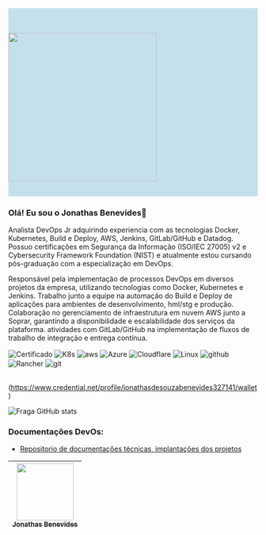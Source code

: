 <div class="container">
<div class="row">
<div class="col-6" style=" background-color:#C5E0ED;"><img src="https://www.psicologiaviva.com.br/assets/img/logo/psicologiaviva_fundo_claro.png" style="width:300px; padding-top:50px; padding-bottom:30px;"></div>
<div class="col-6" style=" background-color:#C5E0ED;">
</div>

### Olá! Eu sou o Jonathas Benevides👋
  
 Analista DevOps Jr adquirindo experiencia com as tecnologias Docker, Kubernetes, Build e Deploy, AWS, Jenkins, GitLab/GitHub e Datadog. Possuo certificações em Segurança da Informação (ISO/IEC 27005) v2 e Cybersecurity Framework Foundation (NIST) e atualmente estou cursando pós-graduação com a especialização em DevOps.

Responsável pela implementação de processos DevOps em diversos projetos da empresa, utilizando tecnologias como Docker, Kubernetes e Jenkins.
Trabalho junto a equipe na automação do Build e Deploy de aplicações para ambientes de desenvolvimento, hml/stg e produção.
Colaboração no gerenciamento de infraestrutura em nuvem AWS junto a Soprar, garantindo a disponibilidade e escalabilidade dos serviços da plataforma.
atividades com GitLab/GitHub na implementação de fluxos de trabalho de integração e entrega contínua.
  
<div style="display: inline_block">
  <img align="center" alt="Certificado" src="https://img.shields.io/badge/license-ITcerts-green" />
  <img align="center" alt="K8s" src="https://img.shields.io/badge/-Kubernetes-lightgrey" />
  <img align="center" alt="aws" src="https://img.shields.io/badge/Amazon_AWS-FF9900?style=for-the-badge&logo=amazonaws&logoColor=white" />
  <img align="center" alt="Azure" src="https://img.shields.io/badge/Azure_DevOps-0078D7?style=for-the-badge&logo=azure-devops&logoColor=white" />
  <img align="center" alt="Cloudflare" src="https://img.shields.io/badge/Cloudflare-F38020?style=for-the-badge&logo=Cloudflare&logoColor=white" />
  <img align="center" alt="Linux" src="https://img.shields.io/badge/Linux-FCC624?style=for-the-badge&logo=linux&logoColor=black" />
  <img align="center" alt="github" src="https://img.shields.io/badge/GitHub-100000?style=for-the-badge&logo=github&logoColor=white" />
  <img align="center" alt="Rancher" src="https://img.shields.io/badge/-Rancher-blue" />
  <img align="center" alt="git" src="https://img.shields.io/badge/GIT-E44C30?style=for-the-badge&logo=git&logoColor=white" />
  
  
</div><br/>

(https://www.credential.net/profile/jonathasdesouzabenevides327141/wallet)  
  

![Fraga GitHub stats](https://github-readme-stats.vercel.app/api?username=pv-jonathasbenevides&show_icons=true&theme=dracula&count_private=true)
  

### Documentações DevOs:
  
* [Repositorio de documentações técnicas, implantações dos projetos](https://github.com/conexasaude/pv-documentar-devops/wiki)
  
| [<img src="https://github.com/conexasaude/pv-documentar-devops/blob/master/img/john.jpg" width=115><br><sub>Jonathas Benevides</sub>](https://www.linkedin.com/in/jonathas-benevides-124757148/) | 
| :---: | 
